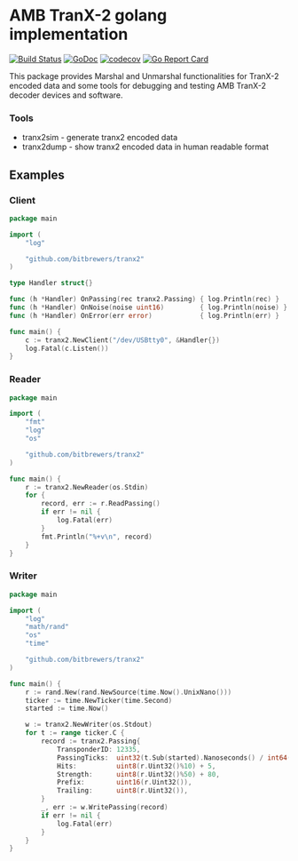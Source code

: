 # AMB TranX-2 golang implementation

[![Build Status](https://travis-ci.com/bitbrewers/tranx2.svg?branch=master)](https://travis-ci.com/bitbrewers/tranx2)
[![GoDoc](https://godoc.org/github.com/bitbrewers/tranx2?status.svg)](https://godoc.org/github.com/bitbrewers/tranx2)
[![codecov](https://codecov.io/gh/bitbrewers/tranx2/branch/master/graph/badge.svg)](https://codecov.io/gh/bitbrewers/tranx2)
[![Go Report Card](https://goreportcard.com/badge/github.com/bitbrewers/tranx2)](https://goreportcard.com/report/github.com/bitbrewers/tranx2)

This package provides Marshal and Unmarshal functionalities for TranX-2 encoded data and some tools for debugging and testing AMB TranX-2 decoder devices and software.

### Tools

- tranx2sim - generate tranx2 encoded data
- tranx2dump - show tranx2 encoded data in human readable format

## Examples

### Client

```go
package main

import (
	"log"

	"github.com/bitbrewers/tranx2"
)

type Handler struct{}

func (h *Handler) OnPassing(rec tranx2.Passing) { log.Println(rec) }
func (h *Handler) OnNoise(noise uint16)         { log.Println(noise) }
func (h *Handler) OnError(err error)            { log.Println(err) }

func main() {
	c := tranx2.NewClient("/dev/USBtty0", &Handler{})
	log.Fatal(c.Listen())
}

```

### Reader

```go
package main

import (
	"fmt"
	"log"
	"os"

	"github.com/bitbrewers/tranx2"
)

func main() {
	r := tranx2.NewReader(os.Stdin)
	for {
		record, err := r.ReadPassing()
		if err != nil {
			log.Fatal(err)
		}
		fmt.Println("%+v\n", record)
	}
}
```

### Writer

```go
package main

import (
	"log"
	"math/rand"
	"os"
	"time"

	"github.com/bitbrewers/tranx2"
)

func main() {
	r := rand.New(rand.NewSource(time.Now().UnixNano()))
	ticker := time.NewTicker(time.Second)
	started := time.Now()

	w := tranx2.NewWriter(os.Stdout)
	for t := range ticker.C {
		record := tranx2.Passing{
			TransponderID: 12335,
			PassingTicks:  uint32(t.Sub(started).Nanoseconds() / int64(time.Millisecond)),
			Hits:          uint8(r.Uint32()%10) + 5,
			Strength:      uint8(r.Uint32()%50) + 80,
			Prefix:        uint16(r.Uint32()),
			Trailing:      uint8(r.Uint32()),
		}
		_, err := w.WritePassing(record)
		if err != nil {
			log.Fatal(err)
		}
	}
}
```
